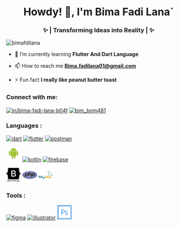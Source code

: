 <h1 align="center">Howdy! 👋, I'm Bima Fadi Lana`</h1>
<h3 align="center">✨ | Transforming Ideas into Reality | ✨</h3>


<p align="left"> <img
        src="https://komarev.com/ghpvc/?username=bimafdilana&label=Profile%20views&color=0e75b6&style=flat"
        alt="bimafdilana" /> </p>

- 🌱 I’m currently learning **Flutter And Dart Language**

- 📫 How to reach me **Bima.fadilana01@gmail.com**

- ⚡ Fun fact **I really like peanut butter toast**

<h3 align="left">Connect with me:</h3>
<p align="left">
    <a href="https://linkedin.com/in/in/bima-fadi-lana-b04f" target="blank"><img align="center"
            src="https://raw.githubusercontent.com/rahuldkjain/github-profile-readme-generator/master/src/images/icons/Social/linked-in-alt.svg"
            alt="in/bima-fadi-lana-b04f" height="30" width="40" /></a>
    <a href="https://instagram.com/bim_bom481" target="blank"><img align="center"
            src="https://raw.githubusercontent.com/rahuldkjain/github-profile-readme-generator/master/src/images/icons/Social/instagram.svg"
            alt="bim_bom481" height="30" width="40" /></a>
</p>

<h3 align="left">Languages :</h3>

<tr>
    <th colspan="1">
        <p align="left">
            <a href="https://dart.dev" target="_blank" rel="noreferrer"> <img
                    src="https://www.vectorlogo.zone/logos/dartlang/dartlang-icon.svg" alt="dart" width="40"
                    height="40" /></a>
            <a href="https://flutter.dev" target="_blank" rel="noreferrer"> <img
                    src="https://www.vectorlogo.zone/logos/flutterio/flutterio-icon.svg" alt="flutter" width="40"
                    height="40" /></a>
            <a href="https://postman.com" target="_blank" rel="noreferrer"> <img
                    src="https://www.vectorlogo.zone/logos/getpostman/getpostman-icon.svg" alt="postman" width="40"
                    height="40" /></a>
        </p>
    </th>
</tr>
<tr>
  <th colspan="2">
        <p align="left">
            <a href="https://developer.android.com" target="_blank" rel="noreferrer"> <img
                    src="https://raw.githubusercontent.com/devicons/devicon/master/icons/android/android-original-wordmark.svg"
                    alt="android" width="40" height="40" /></a>
            <a href="https://kotlinlang.org" target="_blank" rel="noreferrer"> <img
                    src="https://www.vectorlogo.zone/logos/kotlinlang/kotlinlang-icon.svg" alt="kotlin" width="40"
                    height="40" /></a>
            <a href="https://firebase.google.com/" target="_blank" rel="noreferrer"> <img
                    src="https://www.vectorlogo.zone/logos/firebase/firebase-icon.svg" alt="firebase" width="40"
                    height="40" /></a>
        </p>
    </th>
    <th colspan="3">
        <p align="left">
            <a href="https://getbootstrap.com" target="_blank" rel="noreferrer"> <img
                    src="https://raw.githubusercontent.com/devicons/devicon/master/icons/bootstrap/bootstrap-plain-wordmark.svg"
                    alt="bootstrap" width="40" height="40" /></a>
            <a href="https://www.php.net" target="_blank" rel="noreferrer"> <img
                    src="https://raw.githubusercontent.com/devicons/devicon/master/icons/php/php-original.svg" alt="php"
                    width="40" height="40" /></a>
            <a href="https://www.mysql.com/" target="_blank" rel="noreferrer"> <img
                    src="https://raw.githubusercontent.com/devicons/devicon/master/icons/mysql/mysql-original-wordmark.svg"
                    alt="mysql" width="40" height="40" /></a>
        </p>
    </th>
</tr>

<h3 align="left"> Tools :</h3>
<tr>
    <th colspan="4">
        <a href="https://www.figma.com/" target="_blank" rel="noreferrer"> <img
                src="https://www.vectorlogo.zone/logos/figma/figma-icon.svg" alt="figma" width="40" height="40" /></a>
        <a href="https://www.adobe.com/in/products/illustrator.html" target="_blank" rel="noreferrer"> <img
                src="https://www.vectorlogo.zone/logos/adobe_illustrator/adobe_illustrator-icon.svg" alt="illustrator"
                width="40" height="40" /></a>
        <a href="https://www.photoshop.com/en" target="_blank" rel="noreferrer"> <img
                src="https://raw.githubusercontent.com/devicons/devicon/master/icons/photoshop/photoshop-line.svg"
                alt="photoshop" width="40" height="40" /></a>
    </th>
</tr>
